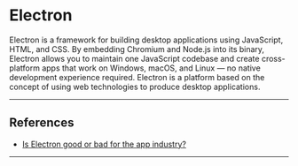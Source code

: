 # Electron
Electron is a framework for building desktop applications using JavaScript, HTML, and CSS. By embedding Chromium and Node.js into its binary, Electron allows you to maintain one JavaScript codebase and create cross-platform apps that work on Windows, macOS, and Linux — no native development experience required. Electron is a platform based on the concept of using web technologies to produce desktop applications. 
***

## References
- [Is Electron good or bad for the app industry?](https://www.quora.com/Is-Electron-good-or-bad-for-the-app-industry)
***

